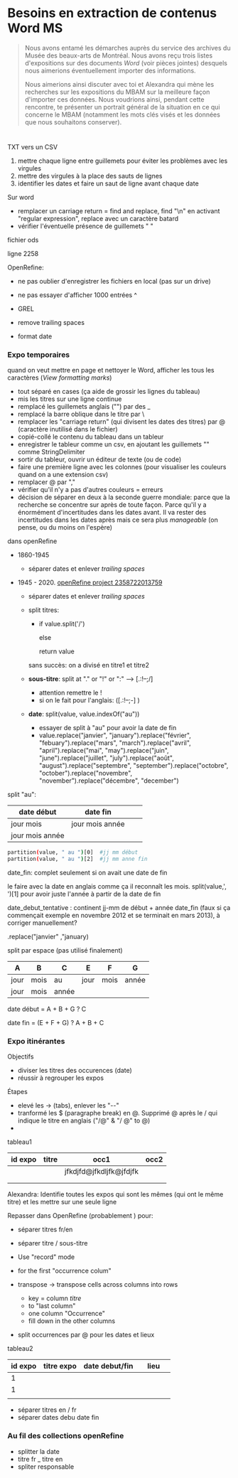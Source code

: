 # Besoins en extraction de contenus Word MS

> Nous avons entamé les démarches auprès du service des archives du Musée  des beaux-arts de Montréal. Nous avons reçu trois listes d'expositions  sur des documents *Word* (voir pièces jointes) desquels nous aimerions éventuellement importer des informations.
>
> Nous aimerions ainsi discuter avec toi et Alexandra qui mène les  recherches sur les expositions du MBAM sur la meilleure façon d'importer ces données. Nous voudrions ainsi, pendant cette rencontre, te  présenter un portrait général de la situation en ce qui concerne le MBAM (notamment les mots clés visés et les données que nous souhaitons conserver).



# 



TXT vers un CSV 

1. mettre chaque ligne entre guillemets pour éviter les problèmes avec les virgules
2. mettre des virgules à la place des sauts de lignes
3. identifier les dates et faire un saut de ligne avant chaque date

Sur word

- remplacer un carriage return = find and replace, find "\n" en activant "regular expression", replace avec un caractère batard
- vérifier l'éventuelle présence de guillemets " "

fichier ods

ligne 2258



OpenRefine:

- ne pas oublier d'enregistrer les fichiers en local (pas sur un drive)

- ne pas essayer d'afficher 1000 entrées ^ 

- GREL

- remove trailing spaces

- format date

  

### Expo temporaires

quand on veut mettre en page et nettoyer le Word, afficher les tous les caractères (*View formatting marks*)

- tout séparé en cases (ça aide de grossir les lignes du tableau)
- mis les titres sur une ligne continue
- remplacé les guillemets anglais ("") par des _
- remplacé la barre oblique dans le titre par \
- remplacer les "carriage return" (qui divisent les dates des titres) par @ (caractère inutilisé dans le fichier)
- copié-collé le contenu du tableau dans un tableur
- enregistrer le tableur comme un csv, en ajoutant les guillemets "" comme StringDelimiter
- sortir du tableur, ouvrir un éditeur de texte (ou de code)
- faire une première ligne avec les colonnes (pour visualiser les couleurs quand on a une extension csv)
- remplacer @ par ","
- vérifier qu'il n'y a pas d'autres couleurs = erreurs
- décision de séparer en deux à la seconde guerre mondiale: parce que la recherche se concentre sur après de toute façon. Parce qu'il y a énormément d'incertitudes dans les dates avant. Il va rester des incertitudes dans les dates après mais ce sera plus *manageable* (on pense, ou du moins on l'espère)

dans openRefine

- 1860-1945

  - séparer dates et enlever _trailing spaces_

- 1945 - 2020. [openRefine project 2358722013759](http://127.0.0.1:3333/project?project=2358722013759)

  - séparer dates et enlever _trailing spaces_

  - split titres: 

    - if value.split('/')

      else 

      return value

    sans succès: on a divisé en titre1 et titre2

    <!-- to do: en anglais aussi? vérifier si tout y est-->

  - **sous-titre**: split at "." or "!" or ":" --> [.:!–;/] 

    - attention remettre le ! 
    - si on le fait pour l'anglais: ([.:!–;-] ) <!-- - et ; et ajoute un espace après le char-->

  - **date**: split(value, value.indexOf("au"))

    - essayer de split à "au" pour avoir la date de fin
    - value.replace("janvier", "january").replace("février", "febuary").replace("mars", "march").replace("avril", "april").replace("mai", "may").replace("juin", "june").replace("juillet", "july").replace("août", "august").replace("septembre", "september").replace("octobre", "october").replace("novembre", "november").replace("décembre", "december")



split "au": 

| date début      | date fin        |      |      |
| --------------- | --------------- | ---- | ---- |
| jour mois       | jour mois année |      |      |
| jour mois année |                 |      |      |

```bash
partition(value, " au ")[0]  #jj mm début
partition(value, " au ")[2]  #jj mm anne fin 
```

date_fin: complet seulement si on avait une date de fin

le faire avec la date en anglais comme ça il reconnaît les mois. split(value,', ')[1] pour avoir juste l'année à partir de la date de fin

date_debut_tentative : continent jj-mm de début + année date_fin (faux si ça commençait exemple en novembre 2012 et se terminait en mars 2013), à corriger manuellement? 

.replace("janvier" ,"january)



split par espace (pas utilisé finalement)

| A    | B    | C     | E    | F    | G     |
| ---- | ---- | ----- | ---- | ---- | ----- |
| jour | mois | au    | jour | mois | année |
| jour | mois | année |      |      |       |

date début = A + B + G ? C

date fin = (E + F + G) ? A + B + C





### Expo itinérantes

Objectifs

- diviser les titres des occurences (date)
- réussir à regrouper les expos

Étapes

- elevé les  → (tabs), enlever les "--"
- tranformé les $ (paragraphe break) en @. Supprimé @ après le / qui indique le titre en anglais ("/@" & "/ @" to @)
- <!--enlever les doubles \n ?-->

tableau1

| id expo | titre | occ1                    | occ2 |
| ------- | ----- | ----------------------- | ---- |
|         |       | jfkdjfd@jfkdljfk@jfdjfk |      |
|         |       |                         |      |
|         |       |                         |      |

Alexandra: Identifie toutes les expos qui sont les mêmes (qui ont le même titre) et les mettre sur une seule ligne

Repasser dans OpenRefine (probablement ) pour: 

<!-- to do-->

- séparer titres fr/en
- séparer titre / sous-titre

- Use "record" mode
- for the first "occurrence colum"
- transpose → transpose cells across columns into rows 
  - key = column *titre*
  - to "last column"
  - one column "Occurrence"
  - fill down in the other columns
- split occurrences par  @ pour les dates et lieux



tableau2

| id expo | titre expo | date debut/fin |      | lieu |      |
| ------- | ---------- | -------------- | ---- | ---- | ---- |
| 1       |            |                |      |      |      |
| 1       |            |                |      |      |      |
|         |            |                |      |      |      |

- séparer titres en / fr
- séparer dates debu date fin







### Au fil des collections openRefine

- splitter la date
- titre fr _ titre en
- spliter responsable



